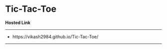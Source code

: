 # Tic-Tac-Toe
<b>Hosted Link</b>
<hr>
<ul>
  <li>
    https://vikash2984.github.io/Tic-Tac-Toe/
  </li>
</ul>
<hr>
